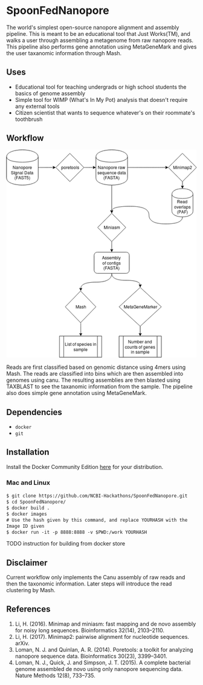 # SpoonFedNanopore
The world's simplest open-source nanopore alignment and assembly pipeline. This is meant to be an educational tool that Just Works(TM), and walks a user through assembling a metagenome from raw nanopore reads. This pipeline also performs gene annotation using MetaGeneMark and gives the user taxanomic information through Mash.

## Uses
* Educational tool for teaching undergrads or high school students the basics of genome assembly
* Simple tool for WIMP (What's In My Pot) analysis that doesn't require any external tools
* Citizen scientist that wants to sequence whatever's on their roommate's toothbrush

## Workflow
![DirtPore Workflow](./images/diagram.png)

Reads are first classified based on genomic distance using 4mers using Mash. The reads are classified into bins which are then assembled into genomes using canu. The resulting assemblies are then blasted using TAXBLAST to see the taxanomic information from the sample. The pipeline also does simple gene annotation using MetaGeneMark.

## Dependencies
* `docker`
* `git`

## Installation
Install the Docker Community Edition [here](https://www.docker.com/community-edition) for your distribution.

### Mac and Linux
```
$ git clone https://github.com/NCBI-Hackathons/SpoonFedNanopore.git
$ cd SpoonFedNanopore/
$ docker build .
$ docker images
# Use the hash given by this command, and replace YOURHASH with the Image ID given
$ docker run -it -p 8888:8888 -v $PWD:/work YOURHASH
```
TODO instruction for building from docker store


## Disclaimer
Current workflow only implements the Canu assembly of raw reads and then the taxonomic information. Later steps will introduce the read clustering by Mash.

## References
1. Li, H. (2016). Minimap and miniasm: fast mapping and de novo assembly for noisy long sequences. Bioinformatics 32(14), 2103–2110.
2. Li, H. (2017). Minimap2: pairwise alignment for nucleotide sequences. arXiv.
3. Loman, N. J. and Quinlan, A. R. (2014). Poretools: a toolkit for analyzing nanopore sequence data. Bioinformatics 30(23), 3399–3401.
4. Loman, N. J., Quick, J. and Simpson, J. T. (2015). A complete bacterial genome assembled de novo using only nanopore sequencing data. Nature Methods 12(8), 733–735.
